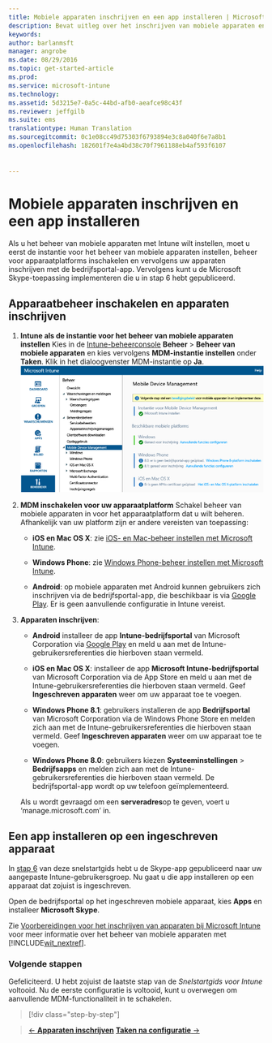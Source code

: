 ```yaml
---
title: Mobiele apparaten inschrijven en een app installeren | Microsoft Intune
description: Bevat uitleg over het inschrijven van mobiele apparaten en het installeren van een app op een apparaat dat voor Intune is ingeschreven
keywords: 
author: barlanmsft
manager: angrobe
ms.date: 08/29/2016
ms.topic: get-started-article
ms.prod: 
ms.service: microsoft-intune
ms.technology: 
ms.assetid: 5d3215e7-0a5c-44bd-afb0-aeafce98c43f
ms.reviewer: jeffgilb
ms.suite: ems
translationtype: Human Translation
ms.sourcegitcommit: 0c1e08cc49d75303f6793894e3c8a040f6e7a8b1
ms.openlocfilehash: 182601f7e4a4bd38c70f7961188eb4af593f6107


---
```


# Mobiele apparaten inschrijven en een app installeren
Als u het beheer van mobiele apparaten met Intune wilt instellen, moet u eerst de instantie voor het beheer van mobiele apparaten instellen, beheer voor apparaatplatforms inschakelen en vervolgens uw apparaten inschrijven met de bedrijfsportal-app. Vervolgens kunt u de Microsoft Skype-toepassing implementeren die u in stap 6 hebt gepubliceerd.

## Apparaatbeheer inschakelen en apparaten inschrijven

1.  **Intune als de instantie voor het beheer van mobiele apparaten instellen** Kies in de [Intune-beheerconsole](https://manage.microsoft.com/) **Beheer** > **Beheer van mobiele apparaten** en kies vervolgens **MDM-instantie instellen** onder **Taken**.  Klik in het dialoogvenster MDM-instantie op **Ja**.
    ![Beheerconsole. MDM instellen op Intune](./media/mdmAuthority.png)

2.  **MDM inschakelen voor uw apparaatplatform** Schakel beheer van mobiele apparaten in voor het apparaatplatform dat u wilt beheren. Afhankelijk van uw platform zijn er andere vereisten van toepassing:

    -   **iOS en Mac OS X**: zie [iOS- en Mac-beheer instellen met Microsoft Intune](/intune/deploy-use/set-up-ios-and-mac-management-with-microsoft-intune).

    -   **Windows Phone**: zie [Windows Phone-beheer instellen met Microsoft Intune](/intune/deploy-use/set-up-windows-phone-management-with-microsoft-intune).

    -   **Android**: op mobiele apparaten met Android kunnen gebruikers zich inschrijven via de bedrijfsportal-app, die beschikbaar is via [Google Play](https://play.google.com/store/apps/details?id=com.skype.raider). Er is geen aanvullende configuratie in Intune vereist.

3.  **Apparaten inschrijven**:

    -   **Android** installeer de app **Intune-bedrijfsportal** van Microsoft Corporation via [Google Play](http://go.microsoft.com/fwlink/p/?LinkId=386612) en meld u aan met de Intune-gebruikersreferenties die hierboven staan vermeld.

    -   **iOS en Mac OS X**: installeer de app **Microsoft Intune-bedrijfsportal** van Microsoft Corporation via de App Store en meld u aan met de Intune-gebruikersreferenties die hierboven staan vermeld. Geef **Ingeschreven apparaten** weer om uw apparaat toe te voegen.

    -   **Windows Phone 8.1**: gebruikers installeren de app **Bedrijfsportal** van Microsoft Corporation via de Windows Phone Store en melden zich aan met de Intune-gebruikersreferenties die hierboven staan vermeld.  Geef **Ingeschreven apparaten** weer om uw apparaat toe te voegen.

    -   **Windows Phone 8.0**: gebruikers kiezen **Systeeminstellingen** &gt; **Bedrijfsapps** en melden zich aan met de Intune-gebruikersreferenties die hierboven staan vermeld. De bedrijfsportal-app wordt op uw telefoon geïmplementeerd.

    Als u wordt gevraagd om een **serveradres**op te geven, voert u ‘manage.microsoft.com’ in.

## Een app installeren op een ingeschreven apparaat
In [stap 6](start-with-a-paid-subscription-to-microsoft-intune-step-6.md) van deze snelstartgids hebt u de Skype-app gepubliceerd naar uw aangepaste Intune-gebruikersgroep. Nu gaat u die app installeren op een apparaat dat zojuist is ingeschreven.

Open de bedrijfsportal op het ingeschreven mobiele apparaat, kies **Apps** en installeer **Microsoft Skype**.

Zie [Voorbereidingen voor het inschrijven van apparaten bij Microsoft Intune](/intune/deploy-use/get-ready-to-enroll-devices-in-microsoft-intune) voor meer informatie over het beheer van mobiele apparaten met [!INCLUDE[wit_nextref](../includes/wit_nextref_md.md)].


### Volgende stappen
Gefeliciteerd. U hebt zojuist de laatste stap van de *Snelstartgids voor Intune* voltooid. Nu de eerste configuratie is voltooid, kunt u overwegen om aanvullende MDM-functionaliteit in te schakelen.

>[!div class="step-by-step"]

>[&larr; **Apparaten inschrijven**](.\start-with-a-paid-subscription-to-microsoft-intune-step-8.md)     [**Taken na configuratie** &rarr;](.\post-configuration-tasks.md)  



<!--HONumber=Aug16_HO5-->


